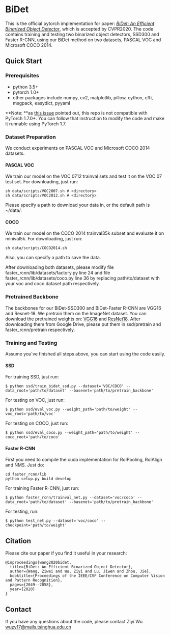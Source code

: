 # BiDet
This is the official pytorch implementation for paper: [*BiDet: An Efficient Binarized Object Detector*](https://arxiv.org/abs/2003.03961), which is accepted by CVPR2020. The code contains training and testing two binarized object detectors, SSD300 and Faster R-CNN, using our BiDet method on two datasets, PASCAL VOC and Microsoft COCO 2014.

## Quick Start
### Prerequisites
- python 3.5+
- pytorch 1.0+
- other packages include numpy, cv2, matplotlib, pillow, cython, cffi, msgpack, easydict, pyyaml

**Note: **as [this issue](https://github.com/ZiweiWangTHU/BiDet/issues/17#issuecomment-725796486) pointed out, this repo is not compatible with PyTorch 1.7.0+. You can follow that instruction to modify the code and make it runnable using PyTorch 1.7.

### Dataset Preparation
We conduct experiments on PASCAL VOC and Microsoft COCO 2014 datasets.  
#### PASCAL VOC
We train our model on the VOC 0712 trainval sets and test it on the VOC 07 test set. For downloading, just run:  

```shell
sh data/scripts/VOC2007.sh # <directory>
sh data/scripts/VOC2012.sh # <directory>
```

Please specify a path to download your data in, or the default path is ~/data/.  
#### COCO
We train our model on the COCO 2014 trainval35k subset and evaluate it on minival5k. For downloading, just run:  

```shell
sh data/scripts/COCO2014.sh
```

Also, you can specify a path to save the data.  

After downloading both datasets, please modify file faster_rcnn/lib/datasets/factory.py line 24 and file faster_rcnn/lib/datasets/coco.py line 36 by replacing path/to/dataset with your voc and coco dataset path respectively.  

### Pretrained Backbone
The backbones for our BiDet-SSD300 and BiDet-Faster R-CNN are VGG16 and Resnet-18. We pretrain them on the ImageNet dataset. You can download the pretrained weights on: [VGG16](https://drive.google.com/file/d/1K0hJasYqeUnz82FcB2XnCca8vzsLQcBv/view?usp=sharing) and [ResNet18](https://drive.google.com/file/d/1SB5oPbGX-MBwjv0QHBbgVRKVpb-3VY00/view?usp=sharing). After downloading them from Google Drive, please put them in ssd/pretrain and faster_rcnn/pretrain respectively.  

### Training and Testing
Assume you've finished all steps above, you can start using the code easily.  

#### SSD
For training SSD, just run:  

```shell
$ python ssd/train_bidet_ssd.py --dataset='VOC/COCO' --data_root='path/to/dataset' --basenet='path/to/pretrain_backbone'
```

For testing on VOC, just run:  

```shell
$ python ssd/eval_voc.py --weight_path='path/to/weight' --voc_root='path/to/voc'
```

For testing on COCO, just run:  

```shell
$ python ssd/eval_coco.py --weight_path='path/to/weight' --coco_root='path/to/coco'
```

#### Faster R-CNN
First you need to compile the cuda implementation for RoIPooling, RoIAlign and NMS. Just do:  

```shell
cd faster_rcnn/lib
python setup.py build develop
```


For training Faster R-CNN, just run:  

```shell
$ python faster_rcnn/trainval_net.py --dataset='voc/coco' --data_root='path/to/dataset' --basenet='path/to/pretrain_backbone'
```

For testing, run:  

```shell
$ python test_net.py --dataset='voc/coco' --checkpoint='path/to/weight'
```

## Citation
Please cite our paper if you find it useful in your research:

```
@inproceedings{wang2020bidet,
  title={BiDet: An Efficient Binarized Object Detector},
  author={Wang, Ziwei and Wu, Ziyi and Lu, Jiwen and Zhou, Jie},
  booktitle={Proceedings of the IEEE/CVF Conference on Computer Vision and Pattern Recognition},
  pages={2049--2058},
  year={2020}
}
```

## Contact
If you have any questions about the code, please contact Ziyi Wu wuzy17@mails.tsinghua.edu.cn

